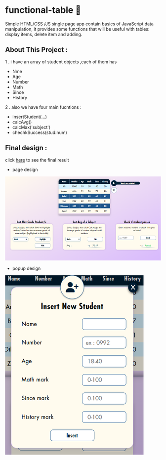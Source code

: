 # functional-table 🔰
Simple HTML/CSS /JS single page app contain basics of JavaScript data manipulation, it provides some functions that will be useful with tables: display items, delete item and adding. 

## About This Project : 

1 . i have an array of student objects ,each of them has 
  - Nme 
  - Age
  - Number
  - Math
  - Since
  - History 

2 . also we have four main fucntions :
   - insertStudent(...)
   - calcAvg()
   - calcMax('subject')
   - chechkSuccess(stud.num)
## Final design :
click [here](https://mohammed-nayef.github.io/Functional-table/) to see the final result
- page design
 
![web page img](page.png)
- popup design

![web page img](insert(popup).png)
